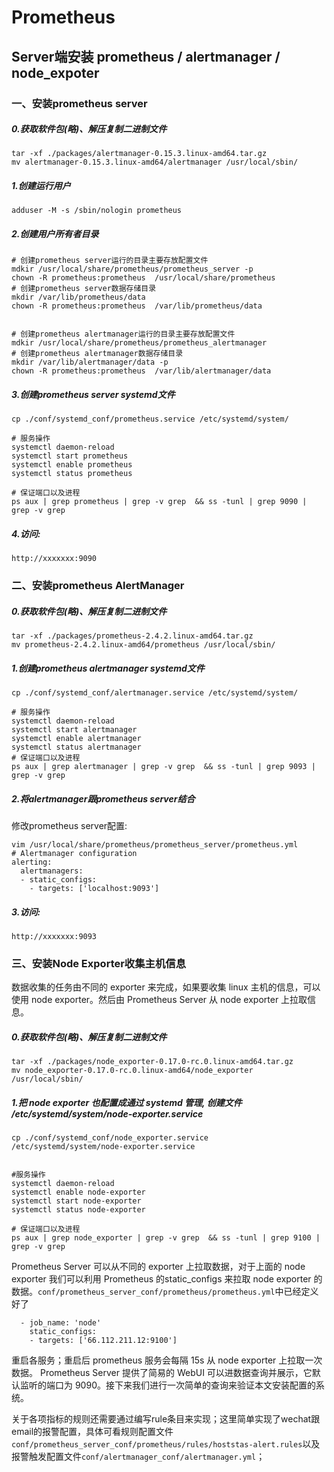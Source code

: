 # Prometheus

## Server端安装 prometheus / alertmanager / node_expoter
### 一、安装prometheus server
##### 0.获取软件包(略)、解压复制二进制文件
```
tar -xf ./packages/alertmanager-0.15.3.linux-amd64.tar.gz
mv alertmanager-0.15.3.linux-amd64/alertmanager /usr/local/sbin/
```
##### 1.创建运行用户

```
adduser -M -s /sbin/nologin prometheus
```
##### 2.创建用户所有者目录

```
# 创建prometheus server运行的目录主要存放配置文件
mdkir /usr/local/share/prometheus/prometheus_server -p
chown -R prometheus:prometheus  /usr/local/share/prometheus
# 创建prometheus server数据存储目录
mkdir /var/lib/prometheus/data
chown -R prometheus:prometheus  /var/lib/prometheus/data


# 创建prometheus alertmanager运行的目录主要存放配置文件
mdkir /usr/local/share/prometheus/prometheus_alertmanager
# 创建prometheus alertmanager数据存储目录
mkdir /var/lib/alertmanager/data -p
chown -R prometheus:prometheus  /var/lib/alertmanager/data
```
##### 3.创建prometheus server systemd文件

```
cp ./conf/systemd_conf/prometheus.service /etc/systemd/system/

# 服务操作
systemctl daemon-reload
systemctl start prometheus
systemctl enable prometheus
systemctl status prometheus

# 保证端口以及进程
ps aux | grep prometheus | grep -v grep  && ss -tunl | grep 9090 | grep -v grep
```
##### 4.访问:

```
http://xxxxxxx:9090
```
### 二、安装prometheus AlertManager
##### 0.获取软件包(略)、解压复制二进制文件
```
tar -xf ./packages/prometheus-2.4.2.linux-amd64.tar.gz
mv prometheus-2.4.2.linux-amd64/prometheus /usr/local/sbin/
```
##### 1.创建prometheus alertmanager systemd文件
```
cp ./conf/systemd_conf/alertmanager.service /etc/systemd/system/

# 服务操作
systemctl daemon-reload
systemctl start alertmanager
systemctl enable alertmanager
systemctl status alertmanager
# 保证端口以及进程
ps aux | grep alertmanager | grep -v grep  && ss -tunl | grep 9093 | grep -v grep
```
##### 2.将alertmanager跟prometheus server结合
修改prometheus server配置:

```
vim /usr/local/share/prometheus/prometheus_server/prometheus.yml
# Alertmanager configuration
alerting:
  alertmanagers:
  - static_configs:
    - targets: ['localhost:9093']
```
##### 3.访问:
```
http://xxxxxxx:9093
```

### 三、安装Node Exporter收集主机信息
数据收集的任务由不同的 exporter 来完成，如果要收集 linux 主机的信息，可以使用 node exporter。然后由 Prometheus Server 从 node exporter 上拉取信息。
##### 0.获取软件包(略)、解压复制二进制文件
```
tar -xf ./packages/node_exporter-0.17.0-rc.0.linux-amd64.tar.gz
mv node_exporter-0.17.0-rc.0.linux-amd64/node_exporter /usr/local/sbin/
```
##### 1.把 node exporter 也配置成通过 systemd 管理, 创建文件 /etc/systemd/system/node-exporter.service
```
cp ./conf/systemd_conf/node_exporter.service  /etc/systemd/system/node-exporter.service


#服务操作
systemctl daemon-reload
systemctl enable node-exporter
systemctl start node-exporter
systemctl status node-exporter

# 保证端口以及进程
ps aux | grep node_exporter | grep -v grep  && ss -tunl | grep 9100 | grep -v grep
```
Prometheus Server 可以从不同的 exporter 上拉取数据，对于上面的 node exporter 我们可以利用 Prometheus 的static_configs 来拉取 node exporter 的数据。`conf/prometheus_server_conf/prometheus/prometheus.yml`中已经定义好了

```
  - job_name: 'node'
    static_configs:
    - targets: ['66.112.211.12:9100']
```

重启各服务；重启后 prometheus 服务会每隔 15s 从 node exporter 上拉取一次数据。
Prometheus Server 提供了简易的 WebUI 可以进数据查询并展示，它默认监听的端口为 9090。接下来我们进行一次简单的查询来验证本文安装配置的系统。


关于各项指标的规则还需要通过编写rule条目来实现；这里简单实现了wechat跟email的报警配置，具体可看规则配置文件`conf/prometheus_server_conf/prometheus/rules/hoststas-alert.rules`以及报警触发配置文件`conf/alertmanager_conf/alertmanager.yml`；



